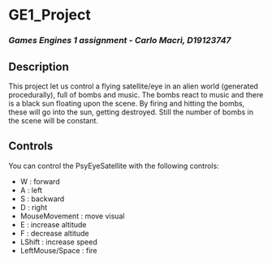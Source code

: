 # GE1_Project
### *Games Engines 1 assignment - Carlo Macrì, D19123747*

## Description
This project let us control a flying satellite/eye in an alien world (generated procedurally), full of bombs and music. The bombs react to music and there is a black sun floating upon the scene. By firing and hitting the bombs, these will go into the sun, getting destroyed. Still the number of bombs in the scene will be constant.
## Controls
You can control the PsyEyeSatellite with the following controls:

- W : forward
- A : left
- S : backward
- D : right
- MouseMovement : move visual
- E : increase altitude
- F : decrease altitude
- LShift : increase speed
- LeftMouse/Space : fire


